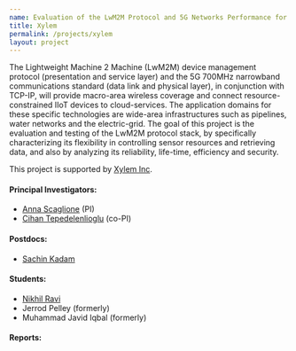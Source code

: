 ```yaml
---
name: Evaluation of the LwM2M Protocol and 5G Networks Performance for wide-area Industrial Internet of Thing
title: Xylem
permalink: /projects/xylem
layout: project
---
```

The  Lightweight Machine 2 Machine (LwM2M) device management protocol (presentation and service layer) and the 5G 700MHz narrowband communications standard (data link and physical layer), in conjunction with TCP-IP, will provide macro-area wireless coverage and connect resource-constrained IIoT devices to cloud-services. The application domains for these specific technologies are wide-area infrastructures such as pipelines, water networks and the electric-grid. The goal of this project is the evaluation and testing of the LwM2M protocol stack, by specifically characterizing its flexibility in controlling sensor resources and retrieving data, and also by analyzing its reliability, life-time, efficiency and security.

This project is supported by [Xylem Inc](https://www.xylem.com/en-us/brands/flygt/flygt-engineering--expertise/research-and-development/).

#### Principal Investigators:
- [Anna Scaglione](/people/anna_scaglione) (PI)
- [Cihan Tepedelenlioglu](http://wireless.faculty.asu.edu/) (co-PI)

#### Postdocs:
- [Sachin Kadam](/people/sachin_kadam)

#### Students:
- [Nikhil Ravi](/people/nikhil_ravi)
- Jerrod Pelley (formerly)
- Muhammad Javid Iqbal (formerly)

#### Reports:
